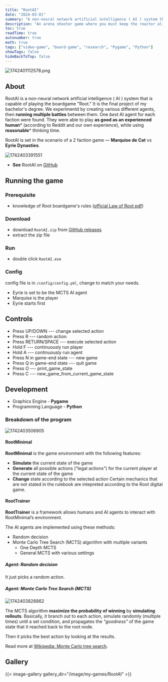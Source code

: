 ```yaml
---
title: "RootAI"
date: "2024-03-01"
summary: "A non-neural network artificial intelligence ( AI ) system that is capable of playing the boardgame 'Root.'"
description: "An arena shooter game where you must keep the reactor alive by collecting coolants around the arena while surviving the invasion of lava slimes."
toc: true
readTime: true
autonumber: true
math: true
tags: ["video-game", "board-game", "research", "Pygame", "Python"]
showTags: false
hideBackToTop: false
---
```



![1742401112578.png](/image/my-games/RootAI/1742401112578.png)

## About

RootAI is a non-neural network artificial intelligence ( AI ) system that is capable of playing the boardgame "Root." It is the final project of my bachelor's degree. We experimentd by creating various different agents, then **running multiple battles** between them. One *best* AI agent for each faction were found. They were able to play **as good as an experienced human*** (according to Reddit and our own experience), while using **reasonable*** thinking time.

RootAI is set in the scenario of a 2 faction game — **Marquise de Cat** vs **Eyrie Dynasties**.

![1742403391551](/image/my-games/RootAI/1742403391551.png)

* **See** RootAI on [GitHub](https://github.com/iambaangkok/RootAI)

## Running the game

### Prerequisite

* knowledge of Root boardgame's rules ([official Law of Root pdf](https://ledergames.com/pages/resources))

### Download

* download `RootAI.zip` from [GitHub releases](https://github.com/iambaangkok/RootAI/releases)
* extract the zip file

### Run

* double click `RootAI.exe`

### Config

config file is in `/config/config.yml`, change to match your needs.

* Eyrie is set to be the MCTS AI agent
* Marquise is the player
* Eyrie starts first

## Controls

- Press UP/DOWN --- change selected action
- Press R --- random action
- Press RETURN/SPACE --- execute selected action
- Hold F --- continuously run player
- Hold A --- continuously run agent
- Press N in game-end state --- new game
- Press Q in game-end state --- quit game
- Press O --- print_game_state
- Press C --- new_game_from_current_game_state
## Development

* Graphics Engine - **Pygame**
* Programming Language - **Python**

### Breakdown of the program

![1742403506905](/image/my-games/RootAI/1742403506905.png)

#### RootMinimal

**RootMinimal** is the game environment with the following features:

* **Simulate** the current state of the game
* **Generate** all possible actions (“legal actions”)
  for the current player
  at the current state of the game
* **Change** state according to the selected action
  Certain mechanics that are not stated in the rulebook are intepreted according to the Root digital game.

#### RootTrainer

**RootTrainer** is a framework allows humans and AI agents to interact with RootMinimal’s environment.

The AI agents are implemented using these methods:

* Random decision
* Monte Carlo Tree Search (MCTS) algorithm with multiple variants
  * One Depth MCTS
  * General MCTS with various settings

##### Agent: Random decision

It just picks a random action.

##### Agent: Monte Carlo Tree Search (MCTS)

![1742403826862](/image/my-games/RootAI/1742403826862.png)

The MCTS algorithm **maximize the probability of winning** by **simulating rollouts**. Basically, it branch out to each action, simulate randomly (multiple times) until a set condition, and propagates the *"goodness"* of the game state that it reached back to the root node.

Then it picks the best action by looking at the results.

Read more at [Wikipedia: Monte Carlo tree search](https://en.wikipedia.org/wiki/Monte_Carlo_tree_search).

## Gallery
{{< image-gallery gallery_dir="/image/my-games/RootAI" >}}
